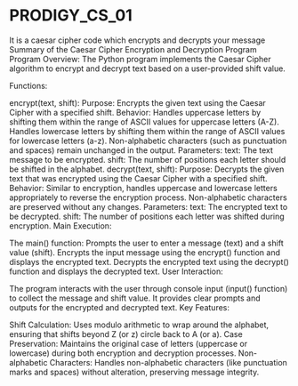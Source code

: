 # PRODIGY_CS_01
It is a caesar cipher code which encrypts and decrypts your message
Summary of the Caesar Cipher Encryption and Decryption Program
Program Overview:
The Python program implements the Caesar Cipher algorithm to encrypt and decrypt text based on a user-provided shift value.

Functions:

encrypt(text, shift):
Purpose: Encrypts the given text using the Caesar Cipher with a specified shift.
Behavior:
Handles uppercase letters by shifting them within the range of ASCII values for uppercase letters (A-Z).
Handles lowercase letters by shifting them within the range of ASCII values for lowercase letters (a-z).
Non-alphabetic characters (such as punctuation and spaces) remain unchanged in the output.
Parameters:
text: The text message to be encrypted.
shift: The number of positions each letter should be shifted in the alphabet.
decrypt(text, shift):
Purpose: Decrypts the given text that was encrypted using the Caesar Cipher with a specified shift.
Behavior:
Similar to encryption, handles uppercase and lowercase letters appropriately to reverse the encryption process.
Non-alphabetic characters are preserved without any changes.
Parameters:
text: The encrypted text to be decrypted.
shift: The number of positions each letter was shifted during encryption.
Main Execution:

The main() function:
Prompts the user to enter a message (text) and a shift value (shift).
Encrypts the input message using the encrypt() function and displays the encrypted text.
Decrypts the encrypted text using the decrypt() function and displays the decrypted text.
User Interaction:

The program interacts with the user through console input (input() function) to collect the message and shift value.
It provides clear prompts and outputs for the encrypted and decrypted text.
Key Features:

Shift Calculation: Uses modulo arithmetic to wrap around the alphabet, ensuring that shifts beyond Z (or z) circle back to A (or a).
Case Preservation: Maintains the original case of letters (uppercase or lowercase) during both encryption and decryption processes.
Non-alphabetic Characters: Handles non-alphabetic characters (like punctuation marks and spaces) without alteration, preserving message integrity.
